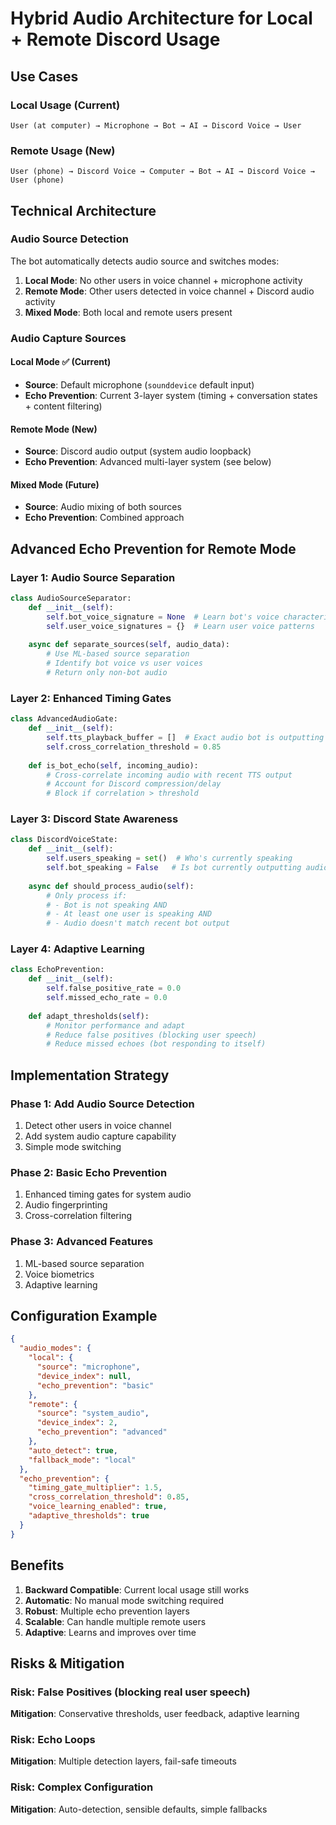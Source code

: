 # Hybrid Audio Architecture for Local + Remote Discord Usage

## Use Cases

### **Local Usage** (Current)
```
User (at computer) → Microphone → Bot → AI → Discord Voice → User
```

### **Remote Usage** (New)
```
User (phone) → Discord Voice → Computer → Bot → AI → Discord Voice → User (phone)
```

## Technical Architecture

### **Audio Source Detection**
The bot automatically detects audio source and switches modes:

1. **Local Mode**: No other users in voice channel + microphone activity
2. **Remote Mode**: Other users detected in voice channel + Discord audio activity
3. **Mixed Mode**: Both local and remote users present

### **Audio Capture Sources**

#### **Local Mode** ✅ (Current)
- **Source**: Default microphone (`sounddevice` default input)
- **Echo Prevention**: Current 3-layer system (timing + conversation states + content filtering)

#### **Remote Mode** (New)
- **Source**: Discord audio output (system audio loopback)
- **Echo Prevention**: Advanced multi-layer system (see below)

#### **Mixed Mode** (Future)
- **Source**: Audio mixing of both sources
- **Echo Prevention**: Combined approach

## Advanced Echo Prevention for Remote Mode

### **Layer 1: Audio Source Separation**
```python
class AudioSourceSeparator:
    def __init__(self):
        self.bot_voice_signature = None  # Learn bot's voice characteristics
        self.user_voice_signatures = {}  # Learn user voice patterns
        
    async def separate_sources(self, audio_data):
        # Use ML-based source separation
        # Identify bot voice vs user voices
        # Return only non-bot audio
```

### **Layer 2: Enhanced Timing Gates**
```python
class AdvancedAudioGate:
    def __init__(self):
        self.tts_playback_buffer = []  # Exact audio bot is outputting
        self.cross_correlation_threshold = 0.85
        
    def is_bot_echo(self, incoming_audio):
        # Cross-correlate incoming audio with recent TTS output
        # Account for Discord compression/delay
        # Block if correlation > threshold
```

### **Layer 3: Discord State Awareness**
```python
class DiscordVoiceState:
    def __init__(self):
        self.users_speaking = set()  # Who's currently speaking
        self.bot_speaking = False   # Is bot currently outputting audio
        
    async def should_process_audio(self):
        # Only process if:
        # - Bot is not speaking AND
        # - At least one user is speaking AND
        # - Audio doesn't match recent bot output
```

### **Layer 4: Adaptive Learning**
```python
class EchoPrevention:
    def __init__(self):
        self.false_positive_rate = 0.0
        self.missed_echo_rate = 0.0
        
    def adapt_thresholds(self):
        # Monitor performance and adapt
        # Reduce false positives (blocking user speech)
        # Reduce missed echoes (bot responding to itself)
```

## Implementation Strategy

### **Phase 1: Add Audio Source Detection**
1. Detect other users in voice channel
2. Add system audio capture capability
3. Simple mode switching

### **Phase 2: Basic Echo Prevention**
1. Enhanced timing gates for system audio
2. Audio fingerprinting
3. Cross-correlation filtering

### **Phase 3: Advanced Features**
1. ML-based source separation
2. Voice biometrics
3. Adaptive learning

## Configuration Example

```json
{
  "audio_modes": {
    "local": {
      "source": "microphone",
      "device_index": null,
      "echo_prevention": "basic"
    },
    "remote": {
      "source": "system_audio",
      "device_index": 2,
      "echo_prevention": "advanced"
    },
    "auto_detect": true,
    "fallback_mode": "local"
  },
  "echo_prevention": {
    "timing_gate_multiplier": 1.5,
    "cross_correlation_threshold": 0.85,
    "voice_learning_enabled": true,
    "adaptive_thresholds": true
  }
}
```

## Benefits

1. **Backward Compatible**: Current local usage still works
2. **Automatic**: No manual mode switching required
3. **Robust**: Multiple echo prevention layers
4. **Scalable**: Can handle multiple remote users
5. **Adaptive**: Learns and improves over time

## Risks & Mitigation

### **Risk**: False Positives (blocking real user speech)
**Mitigation**: Conservative thresholds, user feedback, adaptive learning

### **Risk**: Echo Loops
**Mitigation**: Multiple detection layers, fail-safe timeouts

### **Risk**: Complex Configuration
**Mitigation**: Auto-detection, sensible defaults, simple fallbacks